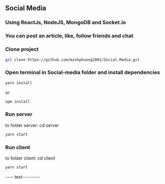 ## Social Media
### Using ReactJs, NodeJS, MongoDB and Socket.io
### You can post an article, like, follow friends and chat

### Clone project
```bash
git clone https://github.com/minhphuong2001/Social-Media.git
```
### Open terminal in Social-media folder and install dependencies
```bash 
yarn install
```
or
```bash 
npm install
```

### Run server
to folder server: cd server
```bash 
yarn start
```
### Run client
to folder client: cd client
```bash 
yarn start
```

---- test---------